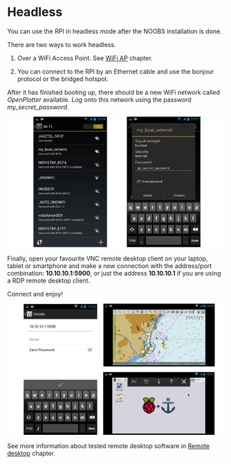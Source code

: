 # Headless

You can use the RPI in headless mode after the NOOBS installation is done.

There are two ways to work headless.

1. Over a WiFi Access Point. See [WiFi AP](wifi-access-point.md) chapter.

2. You can connect to the RPI by an Ethernet cable and use the bonjour protocol or the bridged hotspot.



After it has finished booting up, there should be a new WiFi network called _OpenPlotter_ available. Log onto this network using the password _my\_secret\_password_.

![](headless1.png)

Finally, open your favourite VNC remote desktop client on your laptop, tablet or smartphone and make a new connection with the address/port combination: **10.10.10.1:5900**, or just the address **10.10.10.1** if you are using a RDP remote desktop client.

Connect and enjoy!

![](headless2.png)

See more information about tested remote desktop software in [Remote desktop](remote_desktop.md) chapter.


